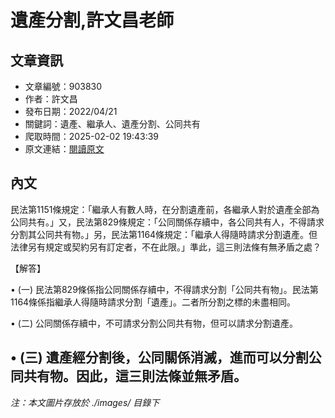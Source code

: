 # 遺產分割,許文昌老師

## 文章資訊
- 文章編號：903830
- 作者：許文昌
- 發布日期：2022/04/21
- 關鍵詞：遺產、繼承人、遺產分割、公同共有
- 爬取時間：2025-02-02 19:43:39
- 原文連結：[閱讀原文](https://real-estate.get.com.tw/Columns/detail.aspx?no=903830)

## 內文
民法第1151條規定：「繼承人有數人時，在分割遺產前，各繼承人對於遺產全部為公同共有。」又，民法第829條規定：「公同關係存續中，各公同共有人，不得請求分割其公同共有物。」另，民法第1164條規定：「繼承人得隨時請求分割遺產。但法律另有規定或契約另有訂定者，不在此限。」準此，這三則法條有無矛盾之處？

【解答】

• (一) 民法第829條係指公同關係存續中，不得請求分割「公同共有物」。民法第1164條係指繼承人得隨時請求分割「遺產」。二者所分割之標的未盡相同。

• (二) 公同關係存續中，不可請求分割公同共有物，但可以請求分割遺產。

• (三) 遺產經分割後，公同關係消滅，進而可以分割公同共有物。因此，這三則法條並無矛盾。
---
*注：本文圖片存放於 ./images/ 目錄下*

